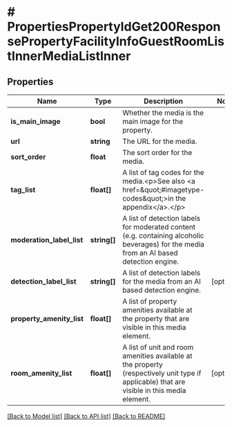 # # PropertiesPropertyIdGet200ResponsePropertyFacilityInfoGuestRoomListInnerMediaListInner

## Properties

Name | Type | Description | Notes
------------ | ------------- | ------------- | -------------
**is_main_image** | **bool** | Whether the media is the main image for the property. |
**url** | **string** | The URL for the media. |
**sort_order** | **float** | The sort order for the media. |
**tag_list** | **float[]** | A list of tag codes for the media.&lt;p&gt;See also &lt;a href&#x3D;\&quot;#imagetype-codes\&quot;&gt;in the appendix&lt;/a&gt;.&lt;/p&gt; |
**moderation_label_list** | **string[]** | A list of detection labels for moderated content (e.g. containing alcoholic beverages) for the media from an AI based detection engine. |
**detection_label_list** | **string[]** | A list of detection labels for the media from an AI based detection engine. | [optional]
**property_amenity_list** | **float[]** | A list of property amenities available at the property that are visible in this media element. |
**room_amenity_list** | **float[]** | A list of unit and room amenities available at the property (respectively unit type if applicable) that are visible in this media element. | [optional]

[[Back to Model list]](../../README.md#models) [[Back to API list]](../../README.md#endpoints) [[Back to README]](../../README.md)

